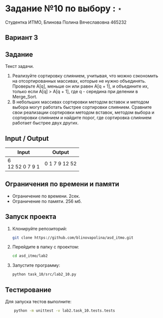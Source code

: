 # Задание №10 по выбору  : `⋆`
Студентка ИТМО,  Блинова Полина Вячеславовна 465232

## Вариант 3

## Задание 
Текст задачи.
1.	Реализуйте сортировку слиянием, учитывая, что можно сэкономить на отсортированных массивах, которые не нужно объединять. Проверьте A[q], меньше он или равен A[q + 1], и объедините их, только если A[q] > A[q + 1], где q - середина при делении в Merge_Sort.
2.	В небольших массивах сортировки методом вставок и методом выбора могут работать быстрее сортировки слиянием. Сравните свои реализации сортировки методом вставок, методом выбора и сортировки слиянием и найдите порог, где сортировка слиянием работает быстрее двух других.


## Input / Output 

| Input              | Output            |
|--------------------|-------------------|
| 6<br/>12 52 0 7 9 1| 0 1 7 9 12 52     |

## Ограничения по времени и памяти

- Ограничение по времени. 2сек.
- Ограничение по памяти. 256 мб.


## Запуск проекта
1. Клонируйте репозиторий:
   ```bash
   git clone https://github.com/blinovapolina/asd_itmo.git
   ```
2. Перейдите в папку с проектом:
   ```bash
   cd asd_itmo/lab2
   ```
3. Запустите программу:
   ```bash
   python task_10/src/lab2_10.py
   ```


## Тестирование
Для запуска тестов выполните:
```bash
    python -m unittest -v lab2.task_10.tests.tests
```
